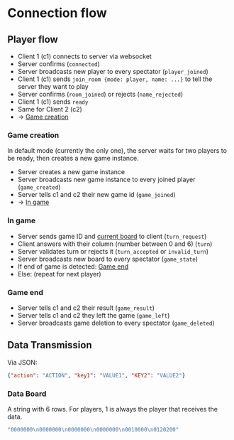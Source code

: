 # Connection flow

## Player flow

- Client 1 (c1) connects to server via websocket
- Server confirms (`connected`)
- Server broadcasts new player to every spectator (`player_joined`)
- Client 1 (c1) sends `join_room {mode: player, name: ...}` to tell the server they want to play
- Server confirms (`room_joined`) or rejects (`name_rejected`)
- Client 1 (c1) sends `ready`
- Same for Client 2 (c2)
- → [Game creation]([#game-creation)

### Game creation

In default mode (currently the only one), the server waits for two players to be ready, then creates a new game instance.

- Server creates a new game instance
- Server broadcasts new game instance to every joined player (`game_created`)
- Server tells c1 and c2 their new game id (`game_joined`)
- → [In game](#in-game)

### In game

- Server sends game ID and [current board](#data-board) to client (`turn_request`)
- Client answers with their column (number between 0 and 6) (`turn`)
- Server validates turn or rejects it (`turn_accepted` or `invalid_turn`)
- Server broadcasts new board to every spectator (`game_state`)
- If end of game is detected: [Game end](#game-end)
- Else: (repeat for next player)

### Game end

- Server tells c1 and c2 their result (`game_result`)
- Server tells c1 and c2 they left the game (`game_left`)
- Server broadcasts game deletion to every spectator (`game_deleted`)

## Data Transmission

Via JSON: 

```json
{"action": "ACTION", "key1": "VALUE1", "KEY2": "VALUE2"}
```

### Data Board

A string with 6 rows. For players, 1 is always the player that receives the data.

```js
"0000000\n0000000\n0000000\n0000000\n0010000\n0120200"
```
